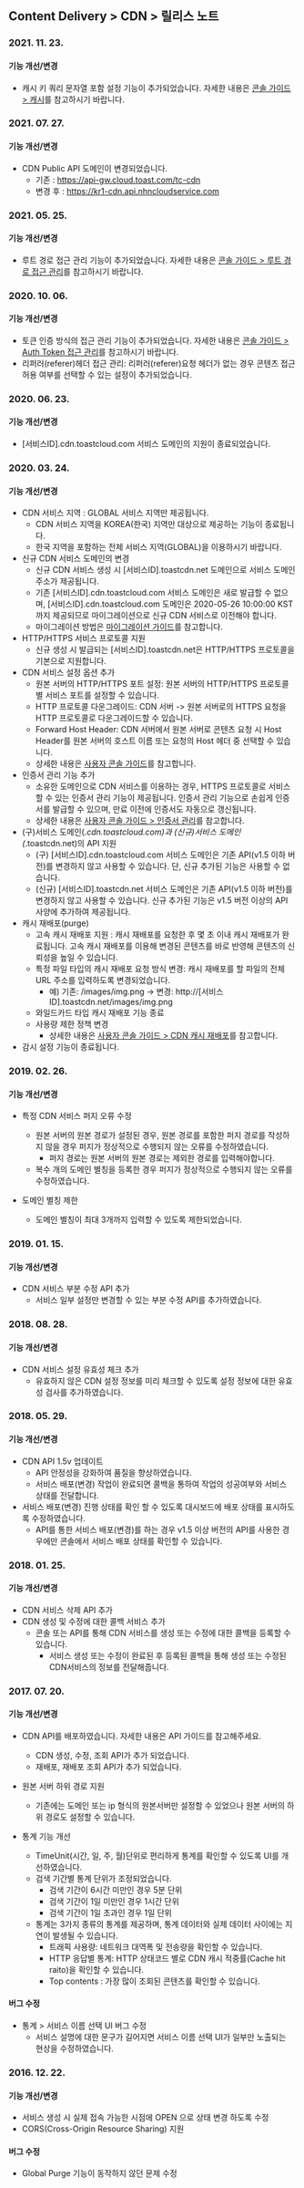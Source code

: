 ## Content Delivery > CDN > 릴리스 노트

### 2021. 11. 23.

#### 기능 개선/변경
* 캐시 키 쿼리 문자열 포함 설정 기능이 추가되었습니다. 자세한 내용은 [콘솔 가이드 > 캐시](./console-guide/#_4)를 참고하시기 바랍니다.

### 2021. 07. 27.

#### 기능 개선/변경
* CDN Public API 도메인이 변경되었습니다.
    * 기존 : https://api-gw.cloud.toast.com/tc-cdn
    * 변경 후 : https://kr1-cdn.api.nhncloudservice.com

### 2021. 05. 25.

#### 기능 개선/변경
* 루트 경로 접근 관리 기능이 추가되었습니다. 자세한 내용은 [콘솔 가이드 > 루트 경로 접근 관리](./console-guide/#_3)를 참고하시기 바랍니다.

### 2020. 10. 06.

#### 기능 개선/변경
* 토큰 인증 방식의 접근 관리 기능이 추가되었습니다. 자세한 내용은 [콘솔 가이드 > Auth Token 접근 관리](./console-guide/#auth-token)를 참고하시기 바랍니다.
* 리퍼러(referer)헤더 접근 관리: 리퍼러(referer)요청 헤더가 없는 경우 콘텐츠 접근 허용 여부를 선택할 수 있는 설정이 추가되었습니다.

### 2020. 06. 23.

#### 기능 개선/변경
* [서비스ID].cdn.toastcloud.com 서비스 도메인의 지원이 종료되었습니다.


### 2020. 03. 24.

#### 기능 개선/변경
* CDN 서비스 지역 : GLOBAL 서비스 지역만 제공됩니다.
	* CDN 서비스 지역을 KOREA(한국) 지역만 대상으로 제공하는 기능이 종료됩니다.
	* 한국 지역을 포함하는 전체 서비스 지역(GLOBAL)을 이용하시기 바랍니다.
* 신규 CDN 서비스 도메인의 변경
	* 신규 CDN 서비스 생성 시 [서비스ID].toastcdn.net 도메인으로 서비스 도메인 주소가 제공됩니다.
	* 기존 [서비스ID].cdn.toastcloud.com 서비스 도메인은 새로 발급할 수 없으며, [서비스ID].cdn.toastcloud.com 도메인은 2020-05-26 10:00:00 KST까지 제공되므로 마이그레이션으로 신규 CDN 서비스로 이전해야 합니다.
	* 마이그레이션 방법은 [마이그레이션 가이드](./migration/)를 참고합니다.
* HTTP/HTTPS 서비스 프로토콜 지원
	* 신규 생성 시 발급되는 [서비스ID].toastcdn.net은 HTTP/HTTPS 프로토콜을 기본으로 지원합니다.
* CDN 서비스 설정 옵션 추가
	* 원본 서버의 HTTP/HTTPS 포트 설정: 원본 서버의 HTTP/HTTPS 프로토콜별 서비스 포트를 설정할 수 있습니다.
	* HTTP 프로토콜 다운그레이드: CDN 서버 -> 원본 서버로의 HTTPS 요청을 HTTP 프로토콜로 다운그레이드할 수 있습니다.
	* Forward Host Header: CDN 서버에서 원본 서버로 콘텐츠 요청 시 Host Header를 원본 서버의 호스트 이름 또는 요청의 Host 헤더 중 선택할 수 있습니다.
	* 상세한 내용은 [사용자 콘솔 가이드](./console-guide/)를 참고합니다.
* 인증서 관리 기능 추가
	* 소유한 도메인으로 CDN 서비스를 이용하는 경우, HTTPS 프로토콜로 서비스할 수 있는 인증서 관리 기능이 제공됩니다. 인증서 관리 기능으로 손쉽게 인증서를 발급할 수 있으며, 만료 이전에 인증서도 자동으로 갱신됩니다.
	* 상세한 내용은 [사용자 콘솔 가이드 > 인증서 관리](./console-guide/#_6)를 참고합니다.
* (구)서비스 도메인(*.cdn.toastcloud.com)과  (신규)서비스 도메인 (*.toastcdn.net)의 API 지원
	* (구) [서비스ID].cdn.toastcloud.com 서비스 도메인은 기존 API(v1.5 이하 버전)를 변경하지 않고 사용할 수 있습니다. 단, 신규 추가된 기능은 사용할 수 없습니다.
	* (신규) [서비스ID].toastcdn.net 서비스 도메인은 기존 API(v1.5 이하 버전)를 변경하지 않고 사용할 수 있습니다. 신규 추가된 기능은 v1.5 버전 이상의 API 사양에 추가하여 제공됩니다.
* 캐시 재배포(purge)
	* 고속 캐시 재배포 지원 : 캐시 재배포를 요청한 후 몇 초 이내 캐시 재배포가 완료됩니다. 고속 캐시 재배포를 이용해 변경된 콘텐츠를 바로 반영해 콘텐츠의 신뢰성을 높일 수 있습니다.
	* 특정 파일 타입의 캐시 재배포 요청 방식 변경: 캐시 재배포를 할 파일의 전체 URL 주소를 입력하도록 변경되었습니다.
		* 예) 기존: /images/img.png -> 변경: http://[서비스ID].toastcdn.net/images/img.png
	* 와일드카드 타입 캐시 재배포 기능 종료
	* 사용량 제한 정책 변경
		* 상세한 내용은 [사용자 콘솔 가이드 > CDN 캐시 재배포](./console-guide/#cdn-purge)를 참고합니다.
* 감시 설정 기능이 종료됩니다.


### 2019. 02. 26.

#### 기능 개선/변경
* 특정 CDN 서비스 퍼지 오류 수정 
	* 원본 서버의 원본 경로가 설정된 경우, 원본 경로를 포함한 퍼지 경로를 작성하지 않을 경우 퍼지가 정상적으로 수행되지 않는 오류를 수정하였습니다.
		* 퍼지 경로는 원본 서버의 원본 경로는 제외한 경로를 입력해야합니다.
	* 복수 개의 도메인 별칭을 등록한 경우 퍼지가 정상적으로 수행되지 않는 오류를 수정하였습니다. 
	
* 도메인 별칭 제한
	* 도메인 별칭이 최대 3개까지 입력할 수 있도록 제한되었습니다. 


### 2019. 01. 15.

#### 기능 개선/변경
* CDN 서비스 부분 수정 API 추가 
	* 서비스 일부 설정만 변경할 수 있는 부분 수정 API를 추가하였습니다.

### 2018. 08. 28.

#### 기능 개선/변경
* CDN 서비스 설정 유효성 체크 추가 
	* 유효하지 않은 CDN 설정 정보를 미리 체크할 수 있도록 설정 정보에 대한 유효성 검사를 추가하였습니다. 

### 2018. 05. 29.

#### 기능 개선/변경
* CDN API 1.5v 업데이트 
	* API 안정성을 강화하여 품질을 향상하였습니다.
	* 서비스 배포(변경) 작업이 완료되면 콜백을 통하여 작업의 성공여부와 서비스 상태를 전달합니다.
* 서비스 배포(변경) 진행 상태를 확인 할 수 있도록 대시보드에 배포 상태를 표시하도록 수정하였습니다.
	* API를 통한 서비스 배포(변경)를 하는 경우 v1.5 이상 버전의 API를 사용한 경우에만 콘솔에서 서비스 배포 상태를 확인할 수 있습니다. 


### 2018. 01. 25.

#### 기능 개선/변경
* CDN 서비스 삭제 API 추가 
* CDN 생성 및 수정에 대한 콜백 서비스 추가 
	* 콘솔 또는 API를 통해 CDN 서비스를 생성 또는 수정에 대한 콜백을 등록할 수 있습니다.
		* 서비스 생성 또는 수정이 완료된 후 등록된 콜백을 통해  생성 또는 수정된 CDN서비스의 정보를 전달해줍니다. 

### 2017. 07. 20.

#### 기능 개선/변경
* CDN API를 배포하였습니다. 자세한 내용은 API 가이드를 참고해주세요.  
	* CDN 생성, 수정, 조회 API가 추가 되었습니다.
	* 재배포, 재배포 조회 API가 추가 되었습니다.

* 원본 서버 하위 경로 지원
	* 기존에는 도메인 또는 ip 형식의 원본서버만 설정할 수 있었으나 원본 서버의 하위 경로도 설정할 수 있습니다.

* 통계 기능 개선
	* TimeUnit(시간, 일, 주, 월)단위로 편리하게 통계를 확인할 수 있도록 UI를 개선하였습니다.
	* 검색 기간별 통계 단위가 조정되었습니다.
		* 검색 기간이 6시간 미만인 경우 5분 단위
		* 검색 기간이 1일 미만인 경우 1시간 단위
		* 검색 기간이 1일 초과인 경우 1일 단위 
	* 통계는 3가지 종류의 통계를 제공하며, 통계 데이터와 실제 데이터 사이에는 지연이 발생될 수 있습니다. 
		* 트래픽 사용량: 네트워크 대역폭 및 전송량을 확인할 수 있습니다. 
		* HTTP 응답별 통계: HTTP 상태코드 별로 CDN 캐시 적중률(Cache hit raito)을 확인할 수 있습니다. 
		* Top contents : 가장 많이 조회된 콘텐츠를 확인할 수 있습니다. 

#### 버그 수정
* 통계 > 서비스 이름 선택 UI 버그 수정
	* 서비스 설명에 대한 문구가 길어지면 서비스 이름 선택 UI가 일부만 노출되는 현상을 수정하였습니다.

### 2016. 12. 22.

#### 기능 개선/변경
* 서비스 생성 시 실제 접속 가능한 시점에 OPEN 으로 상태 변경 하도록 수정 
* CORS(Cross-Origin Resource Sharing) 지원

#### 버그 수정
* Global Purge 기능이 동작하지 않던 문제 수정

